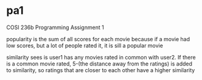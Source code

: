 pa1
===

COSI 236b Programming Assignment 1



popularity is the sum of all scores for each movie because if a movie had low scores, but a lot of people rated it, it is sill a popular movie

similarity sees is user1 has any movies rated in common with user2. If there is a common movie rated, 5-(the distance away from the ratings) is added to similarity, so ratings that are closer to each other have a higher similarity
